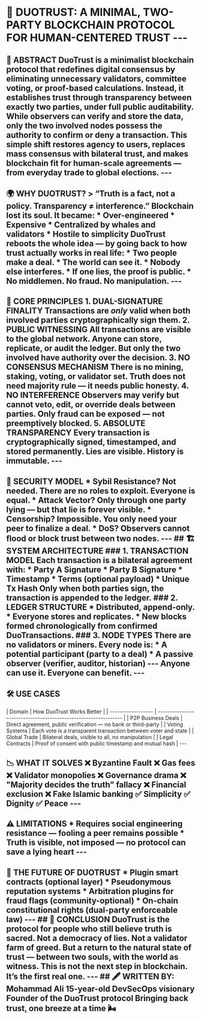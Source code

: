 # 🧾 **DUOTRUST: A MINIMAL, TWO-PARTY BLOCKCHAIN PROTOCOL FOR HUMAN-CENTERED TRUST** ---

## 📌 **ABSTRACT** DuoTrust is a minimalist blockchain protocol that redefines digital consensus by eliminating unnecessary validators, committee voting, or proof-based calculations. Instead, it establishes **trust through transparency** between exactly **two parties**, under full public auditability. While observers can verify and store the data, only the two involved nodes possess the **authority to confirm or deny** a transaction. This simple shift restores agency to users, replaces mass consensus with bilateral trust, and makes blockchain fit for human-scale agreements — from everyday trade to global elections. --- 

## 🌍 **WHY DUOTRUST?** > **“Truth is a fact, not a policy. Transparency ≠ interference.”** Blockchain lost its soul. It became: * Over-engineered * Expensive * Centralized by whales and validators * Hostile to simplicity **DuoTrust reboots the whole idea** — by going back to how trust actually works in real life: * Two people make a deal. * The world can see it. * Nobody else interferes. * If one lies, the proof is public. * No middlemen. No fraud. No manipulation. --- 

## 🧠 **CORE PRINCIPLES** 1. **DUAL-SIGNATURE FINALITY** Transactions are *only* valid when both involved parties cryptographically sign them. 2. **PUBLIC WITNESSING** All transactions are visible to the global network. Anyone can store, replicate, or audit the ledger. But **only the two involved** have authority over the decision. 3. **NO CONSENSUS MECHANISM** There is no mining, staking, voting, or validator set. Truth does not need majority rule — it needs public honesty. 4. **NO INTERFERENCE** Observers may verify but cannot veto, edit, or override deals between parties. Only fraud can be exposed — not preemptively blocked. 5. **ABSOLUTE TRANSPARENCY** Every transaction is cryptographically signed, timestamped, and stored permanently. Lies are visible. History is immutable. --- 

## 🔐 **SECURITY MODEL** * **Sybil Resistance?** Not needed. There are no roles to exploit. Everyone is equal. * **Attack Vector?** Only through one party lying — but that lie is forever visible. * **Censorship?** Impossible. You only need your peer to finalize a deal. * **DoS?** Observers cannot flood or block trust between two nodes. --- ## 🏗️ **SYSTEM ARCHITECTURE** ### 1. **TRANSACTION MODEL** Each transaction is a **bilateral agreement** with: * Party A Signature * Party B Signature * Timestamp * Terms (optional payload) * Unique Tx Hash Only when **both parties sign**, the transaction is appended to the ledger. ### 2. **LEDGER STRUCTURE** * Distributed, append-only. * Everyone stores and replicates. * New blocks formed chronologically from confirmed DuoTransactions. ### 3. **NODE TYPES** There are no validators or miners. Every node is: * A potential participant (party to a deal) * A passive observer (verifier, auditor, historian) --- Anyone can use it. Everyone can benefit. --- 

## 🛠️ **USE CASES** 

| Domain | How DuoTrust Works Better | | ------------------ | --------------------------------------------------------------- | 
| P2P Business Deals | Direct agreement, public verification — no bank or third-party | | Voting Systems | Each vote is a transparent transaction between voter and state | | Global Trade | Bilateral deals, visible to all, no manipulation | | Legal Contracts | Proof of consent with public timestamp and mutual hash | --- 

## 📉 **WHAT IT SOLVES** ❌ Byzantine Fault ❌ Gas fees ❌ Validator monopolies ❌ Governance drama ❌ "Majority decides the truth" fallacy ❌ Financial exclusion ❌ Fake Islamic banking ✅ **Simplicity** ✅ **Dignity** ✅ **Peace** --- 

## ⚠️ **LIMITATIONS** * **Requires social engineering resistance** — fooling a peer remains possible * **Truth is visible, not imposed** — no protocol can save a lying heart --- 

## 🔮 **THE FUTURE OF DUOTRUST** * Plugin smart contracts (optional layer) * Pseudonymous reputation systems * Arbitration plugins for fraud flags (community-optional) * On-chain constitutional rights (dual-party enforceable law) --- ## 🎯 **CONCLUSION** DuoTrust is the protocol for **people who still believe truth is sacred**. Not a democracy of lies. Not a validator farm of greed. But a **return to the natural state** of trust — between two souls, with the world as witness. This is not the next step in blockchain. It’s the **first real one**. --- ## 🖋️ WRITTEN BY: **Mohammad Ali** 15-year-old DevSecOps visionary Founder of the DuoTrust protocol Bringing back trust, one breeze at a time 🌬️
